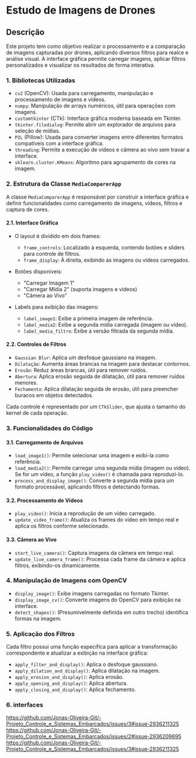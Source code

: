 # Estudo de Imagens de Drones

## Descrição

Este projeto tem como objetivo realizar o processamento e a comparação de imagens capturadas por drones, aplicando diversos filtros para realce e análise visual. A interface gráfica permite carregar imagens, aplicar filtros personalizados e visualizar os resultados de forma interativa.

### 1. Bibliotecas Utilizadas
- `cv2` (OpenCV): Usada para carregamento, manipulação e processamento de imagens e vídeos.
- `numpy`: Manipulação de arrays numéricos, útil para operações com imagens.
- `customtkinter` (CTk): Interface gráfica moderna baseada em Tkinter.
- `tkinter.filedialog`: Permite abrir um explorador de arquivos para seleção de mídias.
- `PIL` (Pillow): Usada para converter imagens entre diferentes formatos compatíveis com a interface gráfica.
- `threading`: Permite a execução de vídeos e câmera ao vivo sem travar a interface.
- `sklearn.cluster.KMeans`: Algoritmo para agrupamento de cores na imagem.

### 2. Estrutura da Classe `MediaComparerApp`
A classe `MediaComparerApp` é responsável por construir a interface gráfica e definir funcionalidades como carregamento de imagens, vídeos, filtros e captura de cores.

#### 2.1. Interface Gráfica
- O layout é dividido em dois frames:
  - `frame_controls`: Localizado à esquerda, contendo botões e sliders para controle de filtros.
  - `frame_display`: À direita, exibindo as imagens ou vídeos carregados.

- Botões disponíveis:
  - "Carregar Imagem 1"
  - "Carregar Mídia 2" (suporta imagens e vídeos)
  - "Câmera ao Vivo"

- Labels para exibição das imagens:
  - `label_image1`: Exibe a primeira imagem de referência.
  - `label_media2`: Exibe a segunda mídia carregada (imagem ou vídeo).
  - `label_media_filtro`: Exibe a versão filtrada da segunda mídia.

#### 2.2. Controles de Filtros
- `Gaussian Blur`: Aplica um desfoque gaussiano na imagem.
- `Dilatação`: Aumenta áreas brancas na imagem para destacar contornos.
- `Erosão`: Reduz áreas brancas, útil para remover ruídos.
- `Abertura`: Aplica erosão seguida de dilatação, útil para remover ruídos menores.
- `Fechamento`: Aplica dilatação seguida de erosão, útil para preencher buracos em objetos detectados.

Cada controle é representado por um `CTkSlider`, que ajusta o tamanho do kernel de cada operação.

### 3. Funcionalidades do Código
#### 3.1. Carregamento de Arquivos
- `load_image1()`: Permite selecionar uma imagem e exibi-la como referência.
- `load_media2()`: Permite carregar uma segunda mídia (imagem ou vídeo). Se for um vídeo, a função `play_video()` é chamada para reproduzi-lo.
- `process_and_display_image()`: Converte a segunda mídia para um formato processável, aplicando filtros e detectando formas.

#### 3.2. Processamento de Vídeos
- `play_video()`: Inicia a reprodução de um vídeo carregado.
- `update_video_frame()`: Atualiza os frames do vídeo em tempo real e aplica os filtros conforme selecionado.

#### 3.3. Câmera ao Vivo
- `start_live_camera()`: Captura imagens da câmera em tempo real.
- `update_live_camera_frame()`: Processa cada frame da câmera e aplica filtros, exibindo-os dinamicamente.

### 4. Manipulação de Imagens com OpenCV
- `display_image()`: Exibe imagens carregadas no formato Tkinter.
- `display_image_cv()`: Converte imagens do OpenCV para exibição na interface.
- `detect_shapes()`: (Presumivelmente definida em outro trecho) identifica formas na imagem.

### 5. Aplicação dos Filtros
Cada filtro possui uma função específica para aplicar a transformação correspondente e atualizar a exibição na interface gráfica:
- `apply_filter_and_display()`: Aplica o desfoque gaussiano.
- `apply_dilation_and_display()`: Aplica dilatação na imagem.
- `apply_erosion_and_display()`: Aplica erosão.
- `apply_opening_and_display()`: Aplica abertura.
- `apply_closing_and_display()`: Aplica fechamento.

### 6. interfaces
https://github.com/Jonas-Oliveira-Git/-Projeto_Controle_e_Sistemas_Embarcados/issues/3#issue-2936211325
https://github.com/Jonas-Oliveira-Git/-Projeto_Controle_e_Sistemas_Embarcados/issues/2#issue-2936209695
https://github.com/Jonas-Oliveira-Git/-Projeto_Controle_e_Sistemas_Embarcados/issues/3#issue-2936211325



